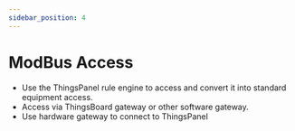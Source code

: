 ```yaml
---
sidebar_position: 4
---
```


# ModBus Access

* Use the ThingsPanel rule engine to access and convert it into standard equipment access.
* Access via ThingsBoard gateway or other software gateway.
* Use hardware gateway to connect to ThingsPanel